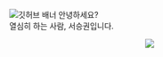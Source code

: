 ![깃허브 배너](https://user-images.githubusercontent.com/90320005/210200398-25426553-3d47-44f6-be3b-fca4ccfd1396.png)
안녕하세요?<br>
열심히 하는 사람, 서승권입니다.


<p align="center">
  <a href="https://hits.seeyoufarm.com"><img src="https://hits.seeyoufarm.com/api/count/incr/badge.svg?url=https%3A%2F%2Fgithub.com%2Fhyeinisfree&count_bg=%2341B883&title_bg=%23CDC2C2&icon=github.svg&icon_color=%23E7E7E7&title=hits&edge_flat=false"/></a>
</p>
